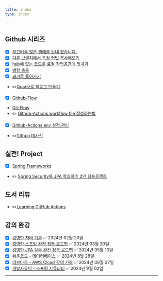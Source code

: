 ```yaml
---
title: index
type: index

---
```

## Github 시리즈

- [x] [부끄러움 많은 생애를 보내 왔습니다.](#)
- [x] [다른 브랜치에서 특정 커밋 복사해오기](#)
- [x] [hub에 있는 코드를 로컬 작업공간에 엎치기](#)
- [x] [병합 충돌](#)
- [x] [과거로 돌아가기](#)
- ✏️[Quartz로 블로그 만들기](Quartz)
- [x] [Github-Flow](#)
- [Git-Flow](Git-Flow)
- ✏️ [Github-Actions workflow file 작성하는법](Github_Actions-WorkflowFile)
- [x] [Github-Actions env 설정,관리](#)
- ✏️[Github 대사전](Github%20대사전)
## 실전! Project
- [x] [Spring Frameworks](#)
- ✏️ [Spring Security와 JPA 학습하기 2인 팀프로젝트](https://github.com/ruukr8080/postingblog/tree/main/myBlog)
## 도서 리뷰
- ✏️[Learning GitHub Actions](Learning-GitHub-Actions)
## 강의 완강
- [x] [킹영한 자바 기본](#) ✅ 2024년 02월 20일
- [x] [킹영한 스프링 완전 정복 로드맵](#) ✅ 2024년 03월 20일
- [x] [킹영한 JPA 실무 완전 정복 로드맵](#) ✅ 2024년 05월 10일
- [x] [쉬운코드 - 데이터베이스]() ✅ 2024년 8월 28일
- [x] [데브아트 - AWS Cloud 강의 기초]() ✅ 2024년 09월 27일
- [x] [개발자유미 - 스프링 시큐리티]() ✅ 2024년 9월 02일
---
